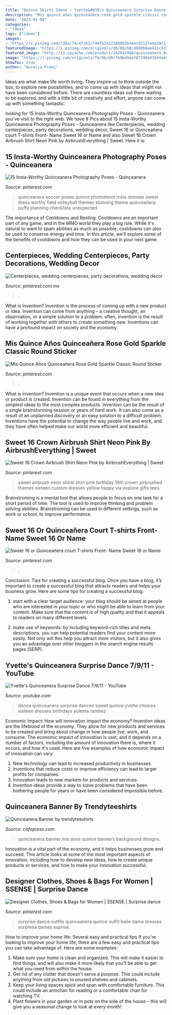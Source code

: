 ```yaml
---
title: "Quince Shirts Ideas ~ Yvette&#039;s Quinceanera Surprise Dance 7/9/11"
description: "Mis quince años quinceañera rose gold sparkle classic round sticker"
date: "2023-01-09"
categories:
- "ideas"
tags: ["ideas"]
images:
- "https://i.pinimg.com/736x/74/4f/b1/744fb1a22368803b3eec92127e4a39f2--quinceanera-photography-quinceanera-photoshoot-poses.jpg"
featuredImage: "https://i.pinimg.com/originals/d8/00/b8/d800b8ee411c5310909848cb4c05cdd6.jpg"
featured_image: "http://i3.cpcache.com/product/242642988/quinceanera_banner.jpg?height=630&amp;width=630&amp;qv=90"
image: "https://i.pinimg.com/originals/fb/9b/d9/fb9bd9aaf87290a416d4aa94b57f8624.jpg"
ShowToc: true
author: "Aurelia Frami"
---
```



Ideas are what make life worth living. They inspire us to think outside the box, to explore new possibilities, and to come up with ideas that might not have been considered before. There are countless ideas out there waiting to be explored, and with a little bit of creativity and effort, anyone can come up with something fantastic.

	

		
looking for 15 Insta-Worthy Quinceanera Photography Poses - Quinceanera you've visit to the right web. We have 8 Pics about 15 Insta-Worthy Quinceanera Photography Poses - Quinceanera like Centerpieces, wedding centerpieces, party decorations, wedding decor, Sweet 16 or Quinceañera court T-shirts Front- Name Sweet 16 or Name and also Sweet 16 Crown Airbrush Shirt Neon Pink by AirbrushEverything | Sweet. Here it is:
		
    
## 15 Insta-Worthy Quinceanera Photography Poses - Quinceanera

<img loading=lazy src="https://i.pinimg.com/736x/74/4f/b1/744fb1a22368803b3eec92127e4a39f2--quinceanera-photography-quinceanera-photoshoot-poses.jpg" onerror="this.onerror=null;this.src='https://tse4.mm.bing.net/th?id=OIP.31eivM6vyDDDHdHUgNeTbgHaLE&amp;pid=15.1';" alt="15 Insta-Worthy Quinceanera Photography Poses - Quinceanera">

_Source: pinterest.com_

>quinceanera soccer poses quince photoshoot insta dresses sweet dress worthy field volleyball themes stunning theme quinceañera puffy planning checklists unexpected. 

	

The importance of Cooldowns and Resting.
Cooldowns are an important part of any game, and in the MMO world they play a big role. While it's natural to want to spam abilities as much as possible, cooldowns can also be used to conserve energy and time. In this article, we'll explore some of the benefits of cooldowns and how they can be used in your next game.

    
## Centerpieces, Wedding Centerpieces, Party Decorations, Wedding Decor

<img loading=lazy src="https://i.pinimg.com/originals/91/0e/9e/910e9e5a59185fdc04a4c71c3aec54dd.jpg" onerror="this.onerror=null;this.src='https://tse3.mm.bing.net/th?id=OIP.jFJqh7r_Q5ybSBXHPld6iAHaK4&amp;pid=15.1';" alt="Centerpieces, wedding centerpieces, party decorations, wedding decor">

_Source: pinterest.com.mx_

>. 

	

What is invention?
Invention is the process of coming up with a new product or idea. Invention can come from anything – a creative thought, an observation, or a simple solution to a problem. often, invention is the result of working together with others to create something new. Inventions can have a profound impact on society and the economy.

    
## Mis Quince Años Quinceañera Rose Gold Sparkle Classic Round Sticker

<img loading=lazy src="https://i.pinimg.com/originals/fb/9b/d9/fb9bd9aaf87290a416d4aa94b57f8624.jpg" onerror="this.onerror=null;this.src='https://tse1.mm.bing.net/th?id=OIP.O4ycFO_zCpwniiXipNTPkwHaHa&amp;pid=15.1';" alt="Mis Quince Años Quinceañera Rose Gold Sparkle Classic Round Sticker">

_Source: pinterest.com_

>. 

	

What is invention?
Invention is a unique event that occurs when a new idea or product is created. Invention can be found in everything from the simplest ideas to the most complex products. Invention can be the result of a single brainstorming session or years of hard work. It can also come as a result of an unplanned discovery or an easy solution to a difficult problem. Inventions have the potential to change the way people live and work, and they have often helped make our world more efficient and beautiful.

    
## Sweet 16 Crown Airbrush Shirt Neon Pink By AirbrushEverything | Sweet

<img loading=lazy src="https://s-media-cache-ak0.pinimg.com/originals/2e/02/d0/2e02d0ea53e8eec5a805a77c8858107e.jpg" onerror="this.onerror=null;this.src='https://tse2.mm.bing.net/th?id=OIP.kWxkswqvM5TM0N5m4-7KGwHaJ4&amp;pid=15.1';" alt="Sweet 16 Crown Airbrush Shirt Neon Pink by AirbrushEverything | Sweet">

_Source: pinterest.com_

>sweet airbrush neon shirts shirt pink birthday 16th crown airbrushed themes sixteen custom dresses yellow happy via explore gifts tees. 

	

Brainstroming is a mental tool that allows people to focus on one task for a short period of time. The tool is used to improve thinking and problem solving abilities. Brainstroming can be used in different settings, such as work or school, to improve performance.

    
## Sweet 16 Or Quinceañera Court T-shirts Front- Name Sweet 16 Or Name

<img loading=lazy src="https://i.pinimg.com/originals/d8/00/b8/d800b8ee411c5310909848cb4c05cdd6.jpg" onerror="this.onerror=null;this.src='https://tse2.mm.bing.net/th?id=OIP.bGephYM2hYXmWewUxjJkzgHaFj&amp;pid=15.1';" alt="Sweet 16 or Quinceañera court T-shirts Front- Name Sweet 16 or Name">

_Source: pinterest.com_

>. 

	

Conclusion: Tips for creating a successful blog.
Once you have a blog, it’s important to create a successful blog that attracts readers and helps your business grow. Here are some tips for creating a successful blog:
1. start with a clear target audience: your blog should be aimed at people who are interested in your topic or who might be able to learn from your content. Make sure that the content is of high quality and that it appeals to readers on many different levels.

2. make use of keywords: by including keyword-rich titles and meta descriptions, you can help potential readers find your content more easily. Not only will this help you attract more visitors, but it also gives you an advantage over other bloggers in the search engine results pages (SERP).


    
## Yvette&#039;s Quinceanera Surprise Dance 7/9/11 - YouTube

<img loading=lazy src="https://i.ytimg.com/vi/dStjwyFKh-c/maxresdefault.jpg" onerror="this.onerror=null;this.src='https://tse3.mm.bing.net/th?id=OIP.GpGQzvGT2OEsrlI9JM9crwHaEK&amp;pid=15.1';" alt="Yvette&#039;s Quinceanera Surprise Dance 7/9/11 - YouTube">

_Source: youtube.com_

>dance quinceanera surprise dances sweet quince yvette choices sixteen dresses birthdays yulema ramirez. 

	

Economic Impact: How will innovation impact the economy?
Invention ideas are the lifeblood of the economy. They allow for new products and services to be created and bring about change in how people live, work, and consume. The economic impact of innovation is vast, and it depends on a number of factors, including the amount of innovation there is, where it occurs, and how it's used. Here are five examples of how economic impact of innovation can vary: 
1. New technology can lead to increased productivity in businesses. 
2. Inventions that reduce costs or improve efficiency can lead to larger profits for companies. 
3. Innovation leads to new markets for products and services. 
4. Invention ideas provide a way to solve problems that have been bothering people for years or have been considered impossible before. 

    
## Quinceanera Banner By Trendyteeshirts

<img loading=lazy src="http://i3.cpcache.com/product/242642988/quinceanera_banner.jpg?height=630&amp;width=630&amp;qv=90" onerror="this.onerror=null;this.src='https://tse1.mm.bing.net/th?id=OIP.6CZj9J4a0vj3JWgeu6e4ugHaHa&amp;pid=15.1';" alt="Quinceanera Banner by trendyteeshirts">

_Source: cafepress.com_

>quinceanera banner mis anos quince banners background designs. 

	

Innovation is a vital part of the economy, and it helps businesses grow and succeed. This article looks at some of the most important aspects of innovation, including how to develop new ideas, how to create unique products or services, and how to make your innovation successful.

    
## Designer Clothes, Shoes &amp; Bags For Women | SSENSE | Surprise Dance

<img loading=lazy src="https://i.pinimg.com/736x/85/05/d5/8505d5265561f9753dc2c4299154e525--surprise-dance-outfits-quinceanera-baile-sorpresa-outfits.jpg" onerror="this.onerror=null;this.src='https://tse1.mm.bing.net/th?id=OIP.PY76aTCn33OtGpDBcND8jQHaHa&amp;pid=15.1';" alt="Designer Clothes, Shoes &amp; Bags for Women | SSENSE | Surprise dance">

_Source: pinterest.com_

>surprise dance outfits quinceanera quince outfit baile dama dresses sorpresa damas suprise. 

	

How to improve your home life: Several easy and practical tips
If you're looking to improve your home life, there are a few easy and practical tips you can take advantage of. Here are some examples:
1. Make sure your home is clean and organized. This will make it easier to find things, and will also make it more likely that you'll be able to get what you need from within the house.
2. Get rid of any clutter that doesn't serve a purpose. This could include anything from old pictures to unused shelves and cabinets.
3. Keep your living spaces spick and span with comfortable furniture. This could include an armchair for reading or a comfortable chair for watching TV. 
4. Plant flowers in your garden or in pots on the side of the house – this will give you a seasonal change to look at every month! 

